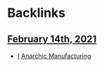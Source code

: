 
# Backlinks
## [February 14th, 2021](<February 14th, 2021.md>)
- [I](<I.md>) [Anarchic Manufacturing](<Anarchic Manufacturing.md>)

